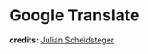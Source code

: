 # Google Translate
**credits:** [Julian Scheidsteger](https://github.com/natael/electron-es2015-boilerplate)
